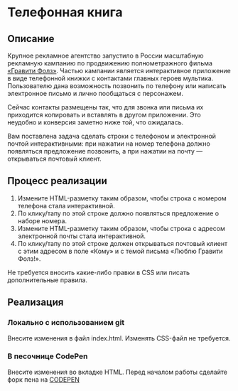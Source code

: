 # Телефонная книга

## Описание
Крупное рекламное агентство запустило в России масштабную рекламную кампанию по продвижению полнометражного фильма [«Гравити Фолз»](https://ru.wikipedia.org/wiki/%D0%93%D1%80%D0%B0%D0%B2%D0%B8%D1%82%D0%B8_%D0%A4%D0%BE%D0%BB%D0%B7). Частью кампании является интерактивное приложение в виде телефонной книжки с контактами главных героев мультика. Пользователю дана возможность позвонить по телефону или написать электронное письмо и лично пообщаться с персонажем.

Сейчас контакты размещены так, что для звонка или письма их приходится копировать и вставлять в другом приложении. Это неудобно и конверсия заметно ниже той, что ожидалась.

Вам поставлена задача сделать строки с телефоном и электронной почтой интерактивными: при нажатии на номер телефона должно появляться предложение позвонить, а при нажатии на почту — открываться почтовый клиент.

## Процесс реализации
1. Измените HTML-разметку таким образом, чтобы строка с номером телефона стала интерактивной.
2. По клику/тапу по этой строке должно появляться предложение о наборе номера.
3. Измените HTML-разметку таким образом, чтобы строка с адресом электронной почты стала интерактивной.
4. По клику/тапу по этой строке должен открываться почтовый клиент с этим адресом в поле «Кому» и с темой письма «Люблю Гравити Фолз!».

Не требуется вносить какие-либо правки в CSS или писать дополнительные правила.

## Реализация
### Локально с использованием git

Внесите изменения в файл index.html. Изменять CSS-файл не требуется.

### В песочнице CodePen

Внесите изменения во вкладке HTML. Перед началом работы сделайте форк пена на [CODEPEN](https://codepen.io/solarrust/pen/BdyZoX?editors=1100)
